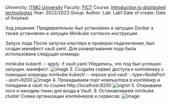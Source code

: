 University: [ITMO University](https://itmo.ru/ru/)
Faculty: [FICT](https://fict.itmo.ru)
Course: [Introduction to distributed technologies](https://github.com/itmo-ict-faculty/introduction-to-distributed-technologies)
Year: 2022/2023
Group: 
Author: 
Lab: Lab1
Date of create: 
Date of finished: 

Ход решения:
Предварительно был установлен и запущен Docker а также установлен и запущен Minikube согласно инструкции.

Запуск пода
После запуска кластера и проверки подключения, был создан манифест vault.yaml. Для развертывания пода была использована следущая команда:

minikube kubectl -- apply -f vault.yaml
Убедились, что под был успешно запущен.
манифест:
![image](https://user-images.githubusercontent.com/121129118/208902702-a52b0d32-2a5a-41f7-8ec7-078671730496.png)
3. Создаём сервис доступа к контейнеру с помощью команды
minikube kubectl -- expose pod vault --type=NodePort --port=8200
![image](https://user-images.githubusercontent.com/116584865/205443905-b7a983af-fc37-42e3-9c9c-69df6c99af0b.png)
4. Прокидываем порт компьютера в контейнер и попадаем в vault по ссылке http://localhost:8200
![signin](https://user-images.githubusercontent.com/116584865/205444001-7152169b-63c5-4277-bcb9-9200ce843c17.png)
5. Открываем логи и находим токен для входа в Vault.
6. Останавливаем minikube cluster
Схема организации контейнеров и сервисов:
![image](https://user-images.githubusercontent.com/116584865/205444106-b82d713f-91b1-47e1-8a08-2c95e6e22b1b.png)
